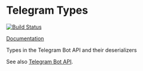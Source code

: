 # Telegram Types

[![Build Status](https://travis-ci.org/quanbrew/telegram-types.svg?branch=master)](https://travis-ci.org/quanbrew/telegram-types)

[Documentation](https://docs.rs/telegram_types/)

Types in the Telegram Bot API and their deserializers

See also [Telegram Bot API](https://core.telegram.org/bots/api).